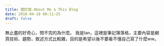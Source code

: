 ```yaml
---
title: 關於我-About Me & This Blog
date: 2018-04-18 00:11:25
draft: false
---
```


無止盡的好奇心，問不完的為什麼。
我是Ian，這裡是筆記簿落格，主要內容是網頁技術、趨勢，敘述方式比較雜，目的是希望以後不要看不懂自己寫了什麼ww。

